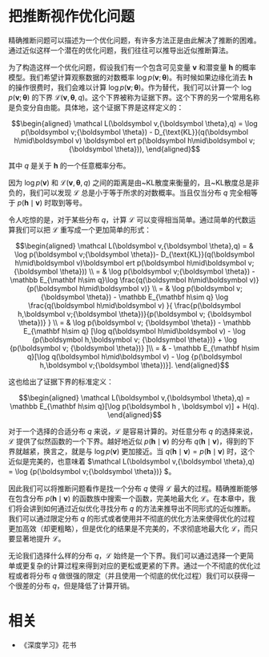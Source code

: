 

# 把推断视作优化问题



精确推断问题可以描述为一个优化问题，有许多方法正是由此解决了推断的困难。通过近似这样一个潜在的优化问题，我们往往可以推导出近似推断算法。



为了构造这样一个优化问题，假设我们有一个包含可见变量 $\boldsymbol v$ 和潜变量 $\boldsymbol h$ 的概率模型。我们希望计算观察数据的对数概率 $\log p(\boldsymbol v;\boldsymbol \theta)$。有时候如果边缘化消去 $\boldsymbol h$ 的操作很费时，我们会难以计算 $\log p(\boldsymbol v;\boldsymbol \theta)$。作为替代，我们可以计算一个 $\log p(\boldsymbol v;\boldsymbol \theta)$ 的下界 $\mathcal L(\boldsymbol v,{\boldsymbol \theta},q)$。这个下界被称为证据下界。这个下界的另一个常用名称是负变分自由能。具体地，这个证据下界是这样定义的：



$$\begin{aligned}
\mathcal L(\boldsymbol v,{\boldsymbol \theta},q) = \log p(\boldsymbol v;{\boldsymbol \theta}) - D_{\text{KL}}(q(\boldsymbol h\mid\boldsymbol v) \boldsymbol ert p(\boldsymbol h\mid\boldsymbol v;{\boldsymbol \theta})),
\end{aligned}$$


其中 $q$ 是关于 $\boldsymbol h$ 的一个任意概率分布。



因为 $\log p(\boldsymbol v)$ 和 $\mathcal L(\boldsymbol v,{\boldsymbol \theta},q)$ 之间的距离是由~KL散度来衡量的，且~KL散度总是非负的，我们可以发现 $\mathcal L$ 总是小于等于所求的对数概率。当且仅当分布 $q$ 完全相等于 $p(\boldsymbol h\mid\boldsymbol v)$ 时取到等号。



令人吃惊的是，对于某些分布 $q$，计算 $\mathcal L$ 可以变得相当简单。通过简单的代数运算我们可以把 $\mathcal L$ 重写成一个更加简单的形式：



$$\begin{aligned}
\mathcal L(\boldsymbol v,{\boldsymbol \theta},q) = & \log p(\boldsymbol v;{\boldsymbol \theta})- D_{\text{KL}}(q(\boldsymbol h\mid\boldsymbol v)\boldsymbol ert p(\boldsymbol h\mid\boldsymbol v;{\boldsymbol \theta})) \\
= & \log p(\boldsymbol v;{\boldsymbol \theta}) - \mathbb E_{\mathbf h\sim q}\log \frac{q(\boldsymbol h\mid\boldsymbol v)}{p(\boldsymbol h\mid\boldsymbol v)} \\
= & \log p(\boldsymbol v;{\boldsymbol \theta}) -  \mathbb E_{\mathbf h\sim q} \log \frac{q(\boldsymbol h\mid\boldsymbol v) }{ \frac{p(\boldsymbol h,\boldsymbol v;{\boldsymbol \theta})}{p(\boldsymbol v; {\boldsymbol \theta})} } \\
= & \log p(\boldsymbol v; {\boldsymbol \theta}) -  \mathbb E_{\mathbf h\sim q} [\log q(\boldsymbol h\mid\boldsymbol v) - \log {p(\boldsymbol h,\boldsymbol v; {\boldsymbol \theta})} + \log {p(\boldsymbol v; {\boldsymbol \theta})} ]\\
= & - \mathbb E_{\mathbf h\sim q}[\log q(\boldsymbol h\mid\boldsymbol v) - \log {p(\boldsymbol h,\boldsymbol v;{\boldsymbol \theta})}].
\end{aligned}$$




这也给出了证据下界的标准定义：


$$\begin{aligned}
\mathcal L(\boldsymbol v,{\boldsymbol \theta},q) = \mathbb E_{\mathbf h\sim q}[\log p(\boldsymbol h , \boldsymbol v)] + H(q).
\end{aligned}$$


对于一个选择的合适分布 $q$ 来说，$\mathcal L$ 是容易计算的。对任意分布 $q$ 的选择来说，$\mathcal L$ 提供了似然函数的一个下界。越好地近似 $p(\boldsymbol h\mid\boldsymbol v)$ 的分布 $q(\boldsymbol h\mid\boldsymbol v)$，得到的下界就越紧，换言之，就是与 $\log p(\boldsymbol v)$ 更加接近。当 $q(\boldsymbol h\mid\boldsymbol v) = p(\boldsymbol h\mid\boldsymbol v)$ 时，这个近似是完美的，也意味着 $\mathcal L(\boldsymbol v,{\boldsymbol \theta},q) = \log {p(\boldsymbol v;{\boldsymbol \theta})} $。



因此我们可以将推断问题看作是找一个分布 $q$ 使得 $\mathcal L$ 最大的过程。精确推断能够在包含分布 $p(\boldsymbol h\mid\boldsymbol v)$ 的函数族中搜索一个函数，完美地最大化 $\mathcal L$。在本章中，我们将会讲到如何通过近似优化寻找分布 $q$ 的方法来推导出不同形式的近似推断。我们可以通过限定分布 $q$ 的形式或者使用并不彻底的优化方法来使得优化的过程更加高效（却更粗略），但是优化的结果是不完美的，不求彻底地最大化 $\mathcal L$，而只要显著地提升 $\mathcal L$。
<!-- %因为只能显著地提升 $\mathcal L$ 而无法彻底地最大化 $\mathcal L$。 -->



无论我们选择什么样的分布 $q$，$\mathcal L$ 始终是一个下界。我们可以通过选择一个更简单或更复杂的计算过程来得到对应的更松或更紧的下界。通过一个不彻底的优化过程或者将分布 $q$ 做很强的限定（并且使用一个彻底的优化过程）我们可以获得一个很差的分布 $q$，但是降低了计算开销。




# 相关

- 《深度学习》花书

